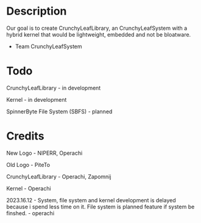 # Description
Our goal is to create CrunchyLeafLibrary, an CrunchyLeafSystem with a hybrid kernel that would be lightweight, embedded and not be bloatware.

- Team CrunchyLeafSystem
# Todo
CrunchyLeafLibrary - in development

Kernel - in development

SpinnerByte File System (SBFS) - planned
# Credits
New Logo - NIPERR, Operachi

Old Logo - PiteTo

CrunchyLeafLibrary - Operachi, Zapomnij

Kernel - Operachi

2023.16.12 - System, file system and kernel development is delayed because i spend less time on it. File system is planned feature if system be finshed. - operachi
